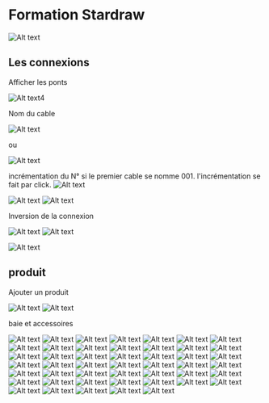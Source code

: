 # Formation Stardraw

![Alt text](2024-01-05_11h41_33.png)
## Les connexions
Afficher les ponts

![Alt text](2024-01-05_11h44_13.png)4

Nom du cable

![Alt text](2024-01-05_11h44_36.png)

ou

![Alt text](2024-01-05_11h55_18.png)

incrémentation du N° si le premier cable se nomme 001.
l'incrémentation se fait par click.
![Alt text](2024-01-05_11h56_10.png)

![Alt text](2024-01-05_12h53_46.png)
![Alt text](2024-01-05_12h54_21.png)


Inversion de la connexion

![Alt text](2024-01-05_12h54_50.png)
![Alt text](2024-01-05_12h55_17.png)


![Alt text](2024-01-05_11h57_38.png)

## produit
Ajouter un produit

![Alt text](2024-01-05_11h58_23.png)
![Alt text](2024-01-05_11h58_44.png)

baie et accessoires

![Alt text](2024-01-05_11h59_37.png)
![Alt text](2024-01-05_11h59_37.png)
![Alt text](2024-01-05_12h00_06.png)
![Alt text](2024-01-05_12h01_17.png)
![Alt text](2024-01-05_12h03_01.png)
![Alt text](2024-01-05_12h04_53.png)
![Alt text](2024-01-05_12h05_27.png)
![Alt text](2024-01-05_12h09_52.png)
![Alt text](2024-01-05_12h15_52.png)
![Alt text](2024-01-05_12h16_09.png)
![Alt text](2024-01-05_12h16_38.png)
![Alt text](2024-01-05_12h16_58.png)
![Alt text](2024-01-05_12h17_54.png)
![Alt text](2024-01-05_12h18_11.png)
![Alt text](2024-01-05_12h18_41.png)
![Alt text](2024-01-05_12h19_15.png)
![Alt text](2024-01-05_12h19_26.png)
![Alt text](2024-01-05_12h20_19.png)
![Alt text](2024-01-05_12h21_18.png)
![Alt text](2024-01-05_12h21_44.png)
![Alt text](2024-01-05_12h25_25.png)
![Alt text](2024-01-05_12h26_48.png)
![Alt text](2024-01-05_12h27_17.png)
![Alt text](2024-01-05_12h32_28.png)
![Alt text](2024-01-05_12h33_20.png)
![Alt text](2024-01-05_12h33_31.png)
![Alt text](2024-01-05_12h34_06.png)
![Alt text](2024-01-05_12h34_06.png)
![Alt text](2024-01-05_12h34_55.png)
![Alt text](2024-01-05_12h37_07.png)
![Alt text](2024-01-05_12h37_17.png)
![Alt text](2024-01-05_12h39_47.png)
![Alt text](2024-01-05_12h41_30.png)
![Alt text](2024-01-05_12h41_44.png)
![Alt text](2024-01-05_12h41_56.png)
![Alt text](2024-01-05_12h42_14.png)
![Alt text](2024-01-05_12h42_24.png)
![Alt text](2024-01-05_12h44_03.png)
![Alt text](2024-01-05_12h44_17.png)
![Alt text](2024-01-05_12h44_41.png)
![Alt text](2024-01-05_12h46_00.png)
![Alt text](2024-01-05_12h47_04.png)
![Alt text](2024-01-05_12h50_02.png)
![Alt text](2024-01-05_12h50_38.png)
![Alt text](2024-01-05_12h51_17.png)
![Alt text](2024-01-05_12h52_07.png)
![Alt text](2024-01-05_12h52_50.png)






